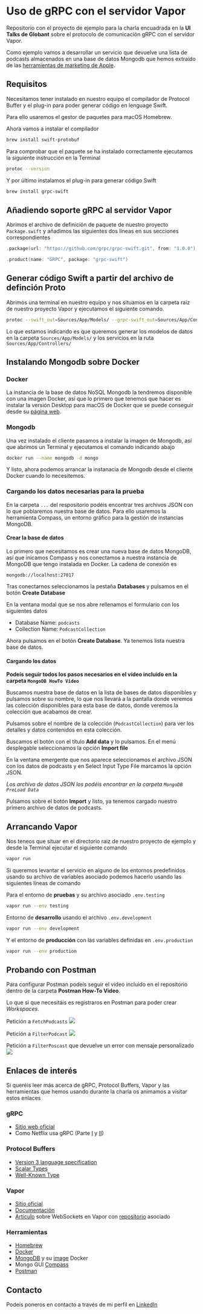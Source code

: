 # Uso de gRPC con el servidor Vapor

Repositorio con el proyecto de ejemplo para la charla encuadrada en la **UI Talks de Globant** sobre el protocolo de comunicación gRPC con el servidor Vapor.

Como ejemplo vamos a desarrollar un servicio que devuelve una lista de podcasts almacenados en una base de datos Mongodb que hemos extraído de las [herramientas de marketing de Apple](https://rss.applemarketingtools.com).

## Requisitos

Necesitamos tener instalado en nuestro equipo el compilador de Protocol Buffer y el plug-in para poder generar código en lenguage Swift.

Para ello usaremos el gestor de paquetes para macOS Homebrew.

Ahora vamos a instalar el compilador

```bash
brew install swift-protobuf
```

Para comprobar que el paquete se ha instalado correctamente ejecutamos la siguiente instrucción en la Terminal

```bash
protoc --version
```

Y por último instalamos el plug-in para generar código Swift

```bash
brew install grpc-swift
```

## Añadiendo soporte gRPC al servidor Vapor

Abrimos el archivo de definición de paquete de nuestro proyecto `Package.swift` y añadimos las siguientes dos líneas en sus secciones correspondientes

```swift
.package(url: "https://github.com/grpc/grpc-swift.git", from: "1.0.0")
```

```swift
.product(name: "GRPC", package: "grpc-swift")
```

## Generar código Swift a partir del archivo de definción Proto

Abrimos una terminal en nuestro equipo y nos situamos en la carpeta raiz de nuestro proyecto Vapor y ejecutamos el siguiente comando.

```bash
protoc --swift_out=Sources/App/Models/ --grpc-swift_out=Sources/App/Controllers/ podcasts.proto
```

Lo que estamos indicando es que queremos generar los modelos de datos en la carpeta `Sources/App/Models/` y los servicios en la ruta `Sources/App/Controllers/`

## Instalando Mongodb sobre Docker

### Docker

La instancia de la base de datos NoSQL Mongodb la tendremos disponible con una imagen Docker, así que lo primero que tenemos que hacer es instalar la versión Desktop para macOS de Docker que se puede conseguir desde su [página web](https://www.docker.com).

### Mongodb

Una vez instalado el cliente pasamos a instalar la imagen de Mongodb, así que abrimos un Terminal y ejecutamos el comando indicando abajo

```bash
docker run --name mongodb -d mongo
```

Y listo, ahora podemos arrancar la instanacia de Mongodb desde el cliente Docker cuando lo necesitemos.

### Cargando los datos necesarias para la prueba

En la carpeta `...` del respositorio podéis encontrar tres archivos JSON con lo que poblaremos nuestra base de datos. Para ello usaremos la herramienta Compass, un entorno gráfico para la gestión de instancias MongoDB.

#### Crear la base de datos

Lo primero que necesitamos es crear una nueva base de datos MongoDB, así que inicamos Compass y nos conectamos a nuestra instancia de MongoDB que tengo instalada en Docker. La cadena de conexión es

```
mongodb://localhost:27017
```

Tras conectarnos seleccionamos la pestaña **Databases** y pulsamos en el botón **Create Database**

En la ventana modal que se nos abre rellenamos el formulario con los siguientes datos

* Database Name: `podcasts`
* Collection Name: `PodcastCollection`

Ahora pulsamos en el botón **Create Database**. Ya tenemos lista nuestra base de datos.

#### Cargando los datos

**Podeís seguir todos los pasos necesarios en el vídeo incluido en la carpeta `MongoDB HowTo Video`**

Buscamos nuestra base de datos en la lista de bases de datos disponibles y pulsamos sobre su nombre, lo que nos llevará a la pantalla donde veremos las colección disponibles para esta base de datos, donde veremos la colección que acabamos de crear.

Pulsamos sobre el nombre de la colección (`PodcastCollection`) para ver los detalles y datos contenidos en esta colección.

Buscamos el botón con el título **Add data** y lo pulsamos. En el menú desplegable seleccionamos la opción **Import file**

En la ventana emergente que nos aparece seleccionamos el archivo JSON con los datos de podcasts y en Select Input Type File marcamos la opción JSON.

*Los archivo de datos JSON los podéis encontrar en la carpeta `MongoDB PreLoad Data`*

Pulsamos sobre el botón **Import** y listo, ya tenemos cargado nuestro primero archivo de datos de podcasts.

## Arrancando Vapor

Nos teneos que situar en el directorio raiz de nuestro proyecto de ejemplo y desde la Terminal ejecutar el siguiente comando

```bash
vapor run
```

Si queremos levantar el servicio en alguno de los entornos predefinidos usando su archivo de variables asociado podemos hacerlo usando las siguientes líneas de comando

Para el entorno de **pruebas** y su archivo asociado `.env.testing`
```bash
vapor run --env testing
```

Entorno de **desarrollo** usando el archivo `.env.development`
```bash
vapor run --env development
```

Y el entorno de **producción** con las variables definidas en `.env.production`
```bash
vapor run --env production
```

## Probando con Postman

Para configurar Postman podeís seguir el vídeo incluido en el repositorio dentro de la carpeta **Postman How-To Video**. 

Lo que si que necesitáis es registraros en Postman para poder crear *Workspaces*.

Petición a `FetchPodcasts`
![](https://github.com/fitomad/Vapor-gRPC/blob/development/Postman%20HowTo%20Video/Postman-Fetch-Operation.png?raw=true)

Petición a `FilterPodcast`
![](https://github.com/fitomad/Vapor-gRPC/blob/development/Postman%20HowTo%20Video/Postman-Filter-Operation.png?raw=true)

Petición a `FilterPoscast` que devuelve un error con mensaje personalizado
![](https://github.com/fitomad/Vapor-gRPC/blob/development/Postman%20HowTo%20Video/Postman-gRPC-Custom-Error.png?raw=true)

## Enlaces de interés

Si queréis leer más acerca de gRPC, Protocol Buffers, Vapor y las herramientas que hemos usando durante la charla os animamos a visitar estos enlaces

### gRPC

* [Sitio web oficial](https://grpc.io/)
* Como Netflix usa gRPC (Parte [I](https://netflixtechblog.com/practical-api-design-at-netflix-part-1-using-protobuf-fieldmask-35cfdc606518) y [II](https://netflixtechblog.com/practical-api-design-at-netflix-part-2-protobuf-fieldmask-for-mutation-operations-2e75e1d230e4))

### Protocol Buffers

* [Version 3 language specification](https://developers.google.com/protocol-buffers/docs/reference/proto3-spec)
* [Scalar Types](https://developers.google.com/protocol-buffers/docs/proto3#scalar)
* [Well-Known Type](https://developers.google.com/protocol-buffers/docs/reference/google.protobuf)

### Vapor

* [Sitio oficial](https://vapor.codes/)
* [Documentación](https://docs.vapor.codes/)
* [Artículo](https://medium.com/@FitoMAD/vapor-4-websockets-60a8e943a025) sobre WebSockets en Vapor con [repositorio]() asociado

### Herramientas

* [Homebrew](https://brew.sh/index_es)
* [Docker](https://www.docker.com/)
* [MongoDB](https://www.mongodb.com/try/download/community) y su [image](https://www.mongodb.com/compatibility/docker) Docker
* Mongo GUI [Compass](https://www.mongodb.com/products/compass) 
* [Postman](https://www.postman.com/downloads/)

## Contacto

Podeís poneros en contacto a través de mi perfil en [LinkedIn](www.linkedin.com/in/adolfo-vera) 
